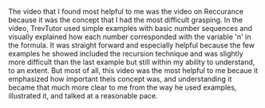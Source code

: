 The video that I found most helpful to me was the video on Reccurance because it was the concept that I had the most difficult grasping.
In the video, TrevTutor used simple examples with basic number sequences and visually explained how each number 
corresponded with the variable 'n' in the formula. It was straight forward and especially helpful because the few examples he showed 
included the recursion technique and was slightly more difficult than the last example but still within my ability to understand, 
to an extent. But most of all, this video was the most helpful to me becaue it emphasized how important theis concept was, 
and understanding it became that much more clear to me from the way he used examples, illustrated it, and talked at a reasonable pace.
